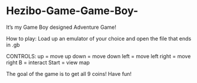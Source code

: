 # Hezibo-Game-Game-Boy-
It’s my Game Boy designed Adventure Game!

How to play:
Load up an emulator of your choice and open
the file that ends in .gb

CONTROLS:
up = move up
down = move down
left = move left
right = move right
B = interact
Start = view map

The goal of the game is to get all 9 coins!
Have fun!